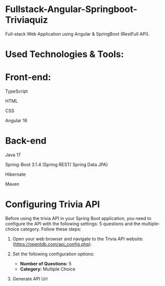 # Fullstack-Angular-Springboot-Triviaquiz

Full-stack Web Application using Angular & SpringBoot (RestFull API).

# Used Technologies & Tools:

# Front-end:

TypeScript

HTML

CSS

Angular 16


# Back-end

Java 17

Spring-Boot 3.1.4 (Spring REST/ Spring Data JPA)

Hibernate

Maven

# Configuring Trivia API

Before using the trivia API in your Spring Boot application, you need to configure the API with the following settings: 5 questions and the multiple-choice category. Follow these steps:

1. Open your web browser and navigate to the Trivia API website: (https://opentdb.com/api_config.php).

2. Set the following configuration options:
   - **Number of Questions:** 5
   - **Category:** Multiple Choice

3. Generate API Url
